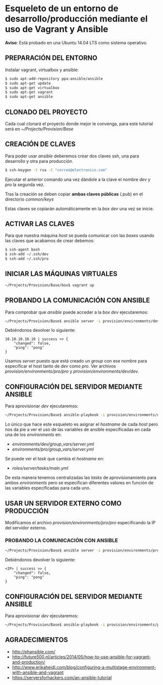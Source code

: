 # Esqueleto de un entorno de desarrollo/producción mediante el uso de Vagrant y Ansible

**Aviso**: Está probado en una Ubuntu 14.04 LTS como sistema operativo.

## PREPARACIÓN DEL ENTORNO
Instalar vagrant, virtualbox y ansible:

``` bash
$ sudo apt-add-repository ppa:ansible/ansible
$ sudo apt-get update
$ sudo apt-get virtualbox
$ sudo apt-get vagrant
$ sudo apt-get ansible
```

## CLONADO DEL PROYECTO
Cada cual clonará el proyecto donde mejor le convenga, para este tutorial será en _~/Projects/Provision/Base_

## CREACIÓN DE CLAVES
Para poder usar _ansible_ deberemos crear dos claves ssh, una para desarrollo y otra para producción.

``` bash
$ ssh-keygen -t rsa -C "correo@electronico.com"
```
Ejecutar el anterior comando una vez dándole a la clave el nombre _dev_ y _pro_ la segunda vez.

Tras la creación se deben copiar **ambas claves públicas** (.pub) en el directorio _common/keys_

Estas claves se copiarán automáticamente en la _box_ _dev_ una vez se inicie.

## ACTIVAR LAS CLAVES
Para que nuestra máquina _host_ se pueda comunicar con las _boxes_ usando las claves que acabamos de crear debemos:

``` bash
$ ssh-agent bash
$ ssh-add ~/.ssh/dev
$ ssh-add ~/.ssh/pro
```

## INICIAR LAS MÁQUINAS VIRTUALES
``` bash
~/Projects/Provision/Base/box$ vagrant up
```

## PROBANDO LA COMUNICACIÓN CON ANSIBLE
Para comprobar que _ansible_ puede acceder a la _box_ _dev_ ejecutaremos:

``` bash
~/Projects/Provision/Base$ ansible server -i provision/environments/dev/dev -m ping
```

Debiéndonos devolver lo siguiente:

```
10.10.10.10.10 | success >> {
    "changed": false,
    "ping": "pong"
}
```

Usamos _server_ puesto que está creado un _group_ con ese nombre para especificar el host tanto de _dev_ como _pro_.
Ver archivos _provision/environments/pro/pro_ y _provision/environments/dev/dev_.

## CONFIGURACIÓN DEL SERVIDOR MEDIANTE ANSIBLE
Para aprovisionar *dev* ejecutaremos:

``` bash
~/Projects/Provision/Base$ ansible-playbook -i provision/environments/dev/dev provision/dev.yml
```
Lo único que hace este esqueleto es asignar el _hostname_ de cada _host_ pero nos da pie a ver el uso de las variables de ansible especificadas en cada una de los _environments_ en:

- _environments/dev/group_vars/server.yml_
- _environments/pro/group_vars/server.yml_

Se puede ver el _task_ que cambia el _hostname_ en:

- _roles/server/tasks/main.yml_

De esta manera tenemos centralizadas las _tasks_ de aprovisionamiento para ambos _environments_ pero se especifican diferentes valores en función de las variables especificadas para cada uno.

## USAR UN SERVIDOR EXTERNO COMO PRODUCCIÓN
Modificamos el archivo _provision/environments/pro/pro_ especificando la IP del servidor externo.

### PROBANDO LA COMUNICACIÓN CON ANSIBLE
``` bash
~/Projects/Provision/Base$ ansible server -i provision/environments/pro/pro -m ping
```

Debiéndonos devolver lo siguiente:

```
<IP> | success >> {
    "changed": false,
    "ping": "pong"
}
```
## CONFIGURACIÓN DEL SERVIDOR MEDIANTE ANSIBLE
Para aprovisionar *dev* ejecutaremos:

``` bash
~/Projects/Provision/Base$ ansible-playbook -i provision/environments/pro/pro provision/pro.yml
```

## AGRADECIMIENTOS
- http://phansible.com/
- http://future500.nl/articles/2014/05/how-to-use-ansible-for-vagrant-and-production/
- http://www.erikaheidi.com/blog/configuring-a-multistage-environment-with-ansible-and-vagrant
- https://serversforhackers.com/an-ansible-tutorial